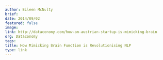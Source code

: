 ```yaml
---
author: Eileen McNulty
brief:
date: 2014/09/02
featured: false
image:
link: http://dataconomy.com/how-an-austrian-startup-is-mimicking-brain-function-to-revolutionise-nlp/
org: Dataconomy
tags:
title: How Mimicking Brain Function is Revolutionising NLP
type: link
---
```

